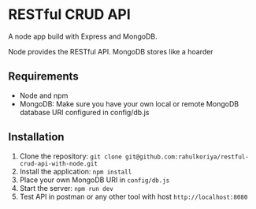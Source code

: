 # RESTful CRUD API
A node app build with Express and MongoDB.

Node provides the RESTful API. MongoDB stores like a hoarder

## Requirements
  - Node and npm
  - MongoDB: Make sure you have your own local or remote MongoDB database URI configured in config/db.js

## Installation
  1. Clone the repository: `git clone git@github.com:rahulkoriya/restful-crud-api-with-node.git` 
  2. Install the application: `npm install`
  3. Place your own MongoDB URI in `config/db.js`
  4. Start the server: `npm run dev`
  5. Test API in postman or any other tool with host `http://localhost:8080`
